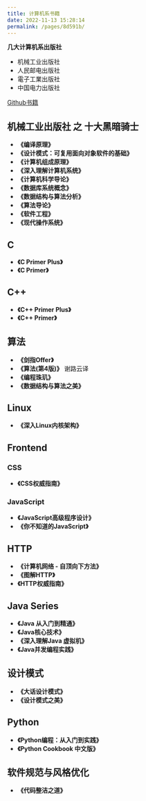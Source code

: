 ```yaml
---
title: 计算机系书籍
date: 2022-11-13 15:28:14
permalink: /pages/8d591b/
---
```


**几大计算机系出版社**
- 机械工业出版社
- 人民邮电出版社
- 電子工業出版社
- 中国电力出版社


[Github书籍](https://github.com/tangtangcoding/C-C-)



## 机械工业出版社 之 十大黑暗骑士
- **《编译原理》**
- **《设计模式：可复用面向对象软件的基础》**
- **《计算机组成原理》**
- **《深入理解计算机系统》**
- **《计算机科学导论》**
- **《数据库系统概念》**
- **《数据结构与算法分析》**
- **《算法导论》**
- **《软件工程》**
- **《现代操作系统》**


## C
- **《C Primer Plus》**
- **《C Primer》**


## C++
- **《C++ Primer Plus》**
- **《C++ Primer》**


## 算法
- **《剑指Offer》**
- **《算法(第4版)》** 谢路云译
- **《编程珠玑》**
- **《数据结构与算法之美》**


## Linux
- **《深入Linux内核架构》**


## Frontend
### CSS
- **《CSS权威指南》**


### JavaScript
- **《JavaScript高级程序设计》**
- **《你不知道的JavaScript》**


## HTTP
- **《计算机网络 - 自顶向下方法》**
- **《图解HTTP》**
- **《HTTP权威指南》**


## Java Series
- **《Java 从入门到精通》**
- **《Java核心技术》**
- **《深入理解Java 虚拟机》**
- **《Java并发编程实践》**


## 设计模式
- **《大话设计模式》**
- **《设计模式之美》**


## Python
- **《Python编程：从入门到实践》**
- **《Python Cookbook 中文版》**


## 软件规范与风格优化
- **《代码整洁之道》**
